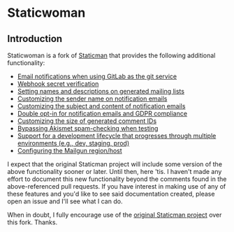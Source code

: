 # Staticwoman

## Introduction

Staticwoman is a fork of [Staticman](https://github.com/eduardoboucas/staticman) that provides the following additional functionality:

- [Email notifications when using GitLab as the git service](https://github.com/hispanic/staticwoman/pull/1)
- [Webhook secret verification](https://github.com/hispanic/staticwoman/pull/1)
- [Setting names and descriptions on generated mailing lists](https://github.com/hispanic/staticwoman/pull/2)
- [Customizing the sender name on notification emails](https://github.com/hispanic/staticwoman/pull/3)
- [Customizing the subject and content of notification emails](https://github.com/hispanic/staticwoman/pull/4)
- [Double opt-in for notification emails and GDPR compliance](https://github.com/hispanic/staticwoman/pull/6)
- [Customizing the size of generated comment IDs](https://github.com/hispanic/staticwoman/pull/9)
- [Bypassing Akismet spam-checking when testing](https://github.com/hispanic/staticwoman/pull/10)
- [Support for a development lifecycle that progresses through multiple environments (e.g., dev, staging, prod)](https://github.com/hispanic/staticwoman/pull/11)
- [Configuring the Mailgun region/host](https://github.com/hispanic/staticwoman/pull/12)

I expect that the original Staticman project will include some version of the above functionality sooner or later. Until then, here 'tis. I haven't made any effort to document this new functionality beyond the comments found in the above-referenced pull requests. If you have interest in making use of any of these features and you'd like to see said documentation created, please open an issue and I'll see what I can do. 

When in doubt, I fully encourage use of the [original Staticman project](https://github.com/eduardoboucas/staticman) over this fork. Thanks.


